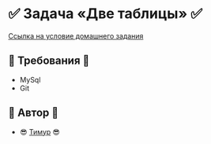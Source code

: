 # :white_check_mark: Задача «Две таблицы» :white_check_mark:

[Ссылка на условие домашнего задания](https://github.com/netology-code/jd-homeworks/tree/master/sql-agg)

## :red_circle: Требования :red_circle:

- MySql
- Git

## :red_circle: Автор :red_circle:

- :sunglasses: [Тимур](https://github.com/rellTim) :sunglasses:
